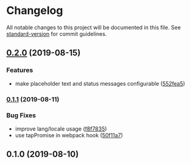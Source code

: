 # Changelog

All notable changes to this project will be documented in this file. See [standard-version](https://github.com/conventional-changelog/standard-version) for commit guidelines.

## [0.2.0](https://github.com/nuxt-community/lunr-module/compare/v0.1.1...v0.2.0) (2019-08-15)


### Features

* make placeholder text and status messages configurable ([552fea5](https://github.com/nuxt-community/lunr-module/commit/552fea5))

### [0.1.1](https://github.com/nuxt-community/lunr-module/compare/v0.1.0...v0.1.1) (2019-08-11)


### Bug Fixes

* improve lang/locale usage ([f8f7835](https://github.com/nuxt-community/lunr-module/commit/f8f7835))
* use tapPromise in webpack hook ([50f11a7](https://github.com/nuxt-community/lunr-module/commit/50f11a7))

## 0.1.0 (2019-08-10)
